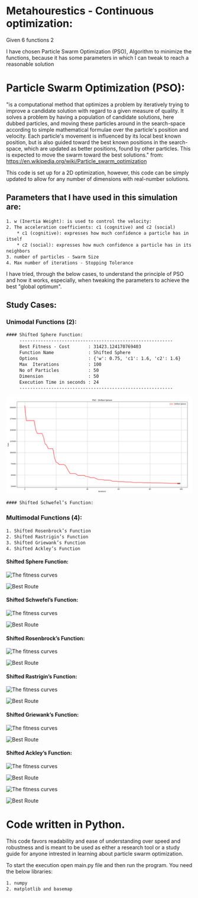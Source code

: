 # Metahourestics - Continuous optimization:
Given 6 functions 2 

I have chosen Particle Swarm Optimization (PSO), Algorithm to minimize the functions, because it has some parameters in which I can tweak to reach a reasonable solution 
 
# Particle Swarm Optimization (PSO):
"is a computational method that optimizes a problem by iteratively trying to improve a candidate solution with regard to a given measure of quality. 
It solves a problem by having a population of candidate solutions, here dubbed particles, and moving these particles around in the search-space according 
to simple mathematical formulae over the particle's position and velocity. Each particle's movement is influenced by its local best known position, 
but is also guided toward the best known positions in the search-space, which are updated as better positions, found by other particles. 
This is expected to move the swarm toward the best solutions." from: https://en.wikipedia.org/wiki/Particle_swarm_optimization


This code is set up for a 2D optimization, however, this code can be simply 
updated to allow for any number of dimensions with real-number solutions. 		
## Parameters that I have used in this simulation are:
	1. w (Inertia Weight): is used to control the velocity:
    2. The acceleration coefficients: c1 (cognitive) and c2 (social)
        * c1 (cognitive): expresses how much confidence a particle has in itself
        * c2 (social): expresses how much confidence a particle has in its neighbors
	3. number of particles - Swarm Size
    4. Max number of iterations - Stopping Tolerance

I have tried, through the below cases, to understand the principle of PSO and how it works, especially, when tweaking the parameters to achieve 
the best "global optimum".

## Study Cases: 

### Unimodal Functions (2):
	#### Shifted Sphere Function:
		 ----------------------------------------------------------
		 Best Fitness - Cost       : 31423.124170769403
		 Function Name             : Shifted Sphere
		 Options                   : {'w': 0.75, 'c1': 1.6, 'c2': 1.6}
		 Max  Iterations           : 100
		 No of Particles           : 50
		 Dimension                 : 50
		 Execution Time in seconds : 24
		 ----------------------------------------------------------
![Shifted Sphere for Dimension = 50](/images/PSO_ShiftedSphere_50.png)
		 
		 

	#### Shifted Schwefel’s Function:
		
		
		

### Multimodal Functions (4):
	1. Shifted Rosenbrock’s Function
	2. Shifted Rastrigin’s Function
	3. Shifted Griewank’s Function 
	4. Shifted Ackley’s Function
 
#### Shifted Sphere Function:
![The fitness curves](/images/dj_fitnessCurve.png)

![Best Route](/images/dj_routeCurve.png)

#### Shifted Schwefel’s Function:
![The fitness curves](/images/dj_fitnessCurve.png)

![Best Route](/images/dj_routeCurve.png)
#### Shifted Rosenbrock’s Function:
![The fitness curves](/images/dj_fitnessCurve.png)

![Best Route](/images/dj_routeCurve.png)
#### Shifted Rastrigin’s Function:
![The fitness curves](/images/dj_fitnessCurve.png)

![Best Route](/images/dj_routeCurve.png)
#### Shifted Griewank’s Function:
![The fitness curves](/images/dj_fitnessCurve.png)

![Best Route](/images/dj_routeCurve.png)
#### Shifted Ackley’s Function:
![The fitness curves](/images/dj_fitnessCurve.png)

![Best Route](/images/dj_routeCurve.png)


	
![The fitness curves](/images/dj_fitnessCurve.png)

![Best Route](/images/dj_routeCurve.png)

	
# Code written in Python. 
This code favors readability and ease of understanding over speed and robustness 
and is meant to be used as either a research tool or a study guide for anyone 
intrested in learning about particle swarm optimization.  

To start the execution open main.py file and then run the program.
You need the below libraries:

	1. numpy
	2. matplotlib and basemap
 
